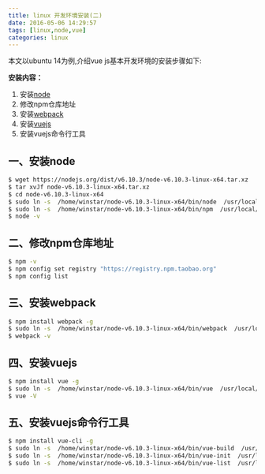 ```yaml
---
title: linux 开发环境安装(二)
date: 2016-05-06 14:29:57
tags: [linux,node,vue] 
categories: linux
---
```


本文以ubuntu 14为例,介绍vue js基本开发环境的安装步骤如下:

**安装内容：**
1. 安装[node](https://nodejs.org/)      
2. 修改npm仓库地址 
3. 安装[webpack](http://webpack.github.io/)     
4. 安装[vuejs](https://cn.vuejs.org/)       
5. 安装vuejs命令行工具   

## 一、安装node

``` bash
$ wget https://nodejs.org/dist/v6.10.3/node-v6.10.3-linux-x64.tar.xz
$ tar xvJf node-v6.10.3-linux-x64.tar.xz
$ cd node-v6.10.3-linux-x64
$ sudo ln -s  /home/winstar/node-v6.10.3-linux-x64/bin/node  /usr/local/bin/node
$ sudo ln -s  /home/winstar/node-v6.10.3-linux-x64/bin/npm  /usr/local/bin/npm
$ node -v
```

## 二、修改npm仓库地址
``` bash
$ npm -v
$ npm config set registry "https://registry.npm.taobao.org"
$ npm config list
```

## 三、安装webpack
``` bash
$ npm install webpack -g
$ sudo ln -s  /home/winstar/node-v6.10.3-linux-x64/bin/webpack  /usr/local/bin/webpack
$ webpack -v
```

## 四、安装vuejs
``` bash
$ npm install vue -g
$ sudo ln -s  /home/winstar/node-v6.10.3-linux-x64/bin/vue  /usr/local/bin/vue
$ vue -V
```

## 五、安装vuejs命令行工具
``` bash
$ npm install vue-cli -g
$ sudo ln -s  /home/winstar/node-v6.10.3-linux-x64/bin/vue-build  /usr/local/bin/vue-build
$ sudo ln -s  /home/winstar/node-v6.10.3-linux-x64/bin/vue-init  /usr/local/bin/vue-init
$ sudo ln -s  /home/winstar/node-v6.10.3-linux-x64/bin/vue-list  /usr/local/bin/vue-list
```